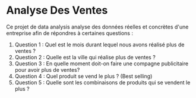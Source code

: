 # Analyse Des Ventes
Ce projet de data analysis analyse des données réelles et concrètes d'une entreprise afin de répondres à certaines questions :
1. Question 1 : Quel est le mois durant lequel nous avons réalisé plus de ventes ?
2. Question 2 : Quelle est la ville qui réalise plus de ventes ?
3. Question 3 : En quelle moment doit-on faire une compagne publicitaire pour avoir plus de ventes?
4. Question 4 : Quel produit se vend le plus ? (Best selling)
5. Question 5 : Quelle sont les combinaisons de produits qui se vendent le plus ?
